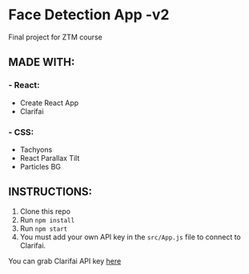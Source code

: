 # Face Detection App -v2
Final project for ZTM course


## MADE WITH:
### - React:
- Create React App
- Clarifai

### - CSS:
- Tachyons
- React Parallax Tilt
- Particles BG

## INSTRUCTIONS:
1. Clone this repo
2. Run `npm install`
3. Run `npm start`
4. You must add your own API key in the `src/App.js` file to connect to Clarifai.

You can grab Clarifai API key [here](https://www.clarifai.com/)
